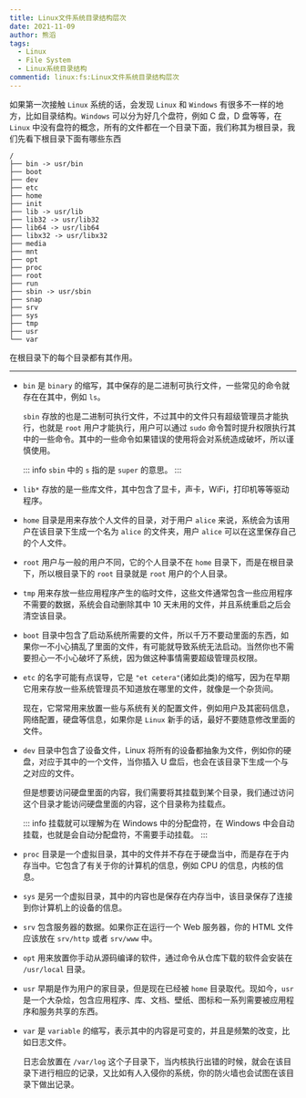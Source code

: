 ```yaml
---
title: Linux文件系统目录结构层次
date: 2021-11-09
author: 熊滔
tags:
  - Linux
  - File System
  - Linux系统目录结构
commentid: linux:fs:Linux文件系统目录结构层次
---
```


<SlideV src="https://lastknightcoder.github.io/slides/linux-fs/" />

如果第一次接触 `Linux` 系统的话，会发现 `Linux` 和 `Windows` 有很多不一样的地方，比如目录结构。`Windows` 可以分为好几个盘符，例如 C 盘，D 盘等等，在 `Linux` 中没有盘符的概念，所有的文件都在一个目录下面，我们称其为根目录，我们先看下根目录下面有哪些东西

```shell
/
├── bin -> usr/bin
├── boot
├── dev
├── etc
├── home
├── init
├── lib -> usr/lib
├── lib32 -> usr/lib32
├── lib64 -> usr/lib64
├── libx32 -> usr/libx32
├── media
├── mnt
├── opt
├── proc
├── root
├── run
├── sbin -> usr/sbin
├── snap
├── srv
├── sys
├── tmp
├── usr
└── var
```

在根目录下的每个目录都有其作用。

---

- `bin` 是 `binary` 的缩写，其中保存的是二进制可执行文件，一些常见的命令就存在在其中，例如 `ls`。

  `sbin` 存放的也是二进制可执行文件，不过其中的文件只有超级管理员才能执行，也就是 `root` 用户才能执行，用户可以通过 `sudo` 命令暂时提升权限执行其中的一些命令。其中的一些命令如果错误的使用将会对系统造成破坏，所以谨慎使用。

  ::: info
  `sbin` 中的 `s` 指的是 `super` 的意思。
  :::

- `lib*` 存放的是一些库文件，其中包含了显卡，声卡，WiFi，打印机等等驱动程序。
- `home` 目录是用来存放个人文件的目录，对于用户 `alice` 来说，系统会为该用户在该目录下生成一个名为 `alice` 的文件夹，用户 `alice` 可以在这里保存自己的个人文件。
- `root` 用户与一般的用户不同，它的个人目录不在 `home` 目录下，而是在根目录下，所以根目录下的 `root` 目录就是 `root` 用户的个人目录。
- `tmp` 用来存放一些应用程序产生的临时文件，这些文件通常包含一些应用程序不需要的数据，系统会自动删除其中 10 天未用的文件，并且系统重启之后会清空该目录。
- `boot` 目录中包含了启动系统所需要的文件，所以千万不要动里面的东西，如果你一不小心搞乱了里面的文件，有可能就导致系统无法启动。当然你也不需要担心一不小心破坏了系统，因为做这种事情需要超级管理员权限。

- `etc` 的名字可能有点误导，它是 `"et cetera"`(诸如此类)的缩写，因为在早期它用来存放一些系统管理员不知道放在哪里的文件，就像是一个杂货间。

  现在，它常常用来放置一些与系统有关的配置文件，例如用户及其密码信息，网络配置，硬盘等信息，如果你是 `Linux` 新手的话，最好不要随意修改里面的文件。

- `dev` 目录中包含了设备文件，Linux 将所有的设备都抽象为文件，例如你的硬盘，对应于其中的一个文件，当你插入 U 盘后，也会在该目录下生成一个与之对应的文件。

  但是想要访问硬盘里面的内容，我们需要将其挂载到某个目录，我们通过访问这个目录才能访问硬盘里面的内容，这个目录称为挂载点。

  ::: info
  挂载就可以理解为在 Windows 中的分配盘符，在 Windows 中会自动挂载，也就是会自动分配盘符，不需要手动挂载。
  :::
- `proc` 目录是一个虚拟目录，其中的文件并不存在于硬盘当中，而是存在于内存当中。它包含了有关于你的计算机的信息，例如 CPU 的信息，内核的信息。
- `sys` 是另一个虚拟目录，其中的内容也是保存在内存当中，该目录保存了连接到你计算机上的设备的信息。
- `srv` 包含服务器的数据。如果你正在运行一个 Web 服务器，你的 HTML 文件应该放在 `srv/http` 或者 `srv/www` 中。
- `opt` 用来放置你手动从源码编译的软件，通过命令从仓库下载的软件会安装在 `/usr/local` 目录。
- `usr` 早期是作为用户的家目录，但是现在已经被 `home` 目录取代。现如今，`usr` 是一个大杂烩，包含应用程序、库、文档、壁纸、图标和一系列需要被应用程序和服务共享的东西。
- `var` 是 `variable` 的缩写，表示其中的内容是可变的，并且是频繁的改变，比如日志文件。

  日志会放置在 `/var/log` 这个子目录下，当内核执行出错的时候，就会在该目录下进行相应的记录，又比如有人入侵你的系统，你的防火墙也会试图在该目录下做出记录。
